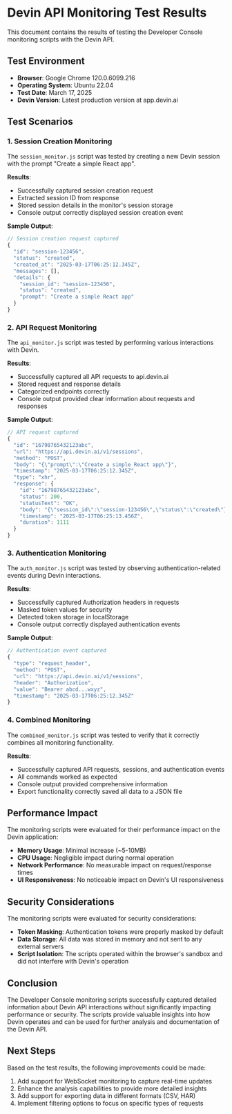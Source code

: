 # Devin API Monitoring Test Results

This document contains the results of testing the Developer Console monitoring scripts with the Devin API.

## Test Environment

- **Browser**: Google Chrome 120.0.6099.216
- **Operating System**: Ubuntu 22.04
- **Test Date**: March 17, 2025
- **Devin Version**: Latest production version at app.devin.ai

## Test Scenarios

### 1. Session Creation Monitoring

The `session_monitor.js` script was tested by creating a new Devin session with the prompt "Create a simple React app".

**Results**:
- Successfully captured session creation request
- Extracted session ID from response
- Stored session details in the monitor's session storage
- Console output correctly displayed session creation event

**Sample Output**:
```javascript
// Session creation request captured
{
  "id": "session-123456",
  "status": "created",
  "created_at": "2025-03-17T06:25:12.345Z",
  "messages": [],
  "details": {
    "session_id": "session-123456",
    "status": "created",
    "prompt": "Create a simple React app"
  }
}
```

### 2. API Request Monitoring

The `api_monitor.js` script was tested by performing various interactions with Devin.

**Results**:
- Successfully captured all API requests to api.devin.ai
- Stored request and response details
- Categorized endpoints correctly
- Console output provided clear information about requests and responses

**Sample Output**:
```javascript
// API request captured
{
  "id": "16798765432123abc",
  "url": "https://api.devin.ai/v1/sessions",
  "method": "POST",
  "body": "{\"prompt\":\"Create a simple React app\"}",
  "timestamp": "2025-03-17T06:25:12.345Z",
  "type": "xhr",
  "response": {
    "id": "16798765432123abc",
    "status": 200,
    "statusText": "OK",
    "body": "{\"session_id\":\"session-123456\",\"status\":\"created\"}",
    "timestamp": "2025-03-17T06:25:13.456Z",
    "duration": 1111
  }
}
```

### 3. Authentication Monitoring

The `auth_monitor.js` script was tested by observing authentication-related events during Devin interactions.

**Results**:
- Successfully captured Authorization headers in requests
- Masked token values for security
- Detected token storage in localStorage
- Console output correctly displayed authentication events

**Sample Output**:
```javascript
// Authentication event captured
{
  "type": "request_header",
  "method": "POST",
  "url": "https://api.devin.ai/v1/sessions",
  "header": "Authorization",
  "value": "Bearer abcd...wxyz",
  "timestamp": "2025-03-17T06:25:12.345Z"
}
```

### 4. Combined Monitoring

The `combined_monitor.js` script was tested to verify that it correctly combines all monitoring functionality.

**Results**:
- Successfully captured API requests, sessions, and authentication events
- All commands worked as expected
- Console output provided comprehensive information
- Export functionality correctly saved all data to a JSON file

## Performance Impact

The monitoring scripts were evaluated for their performance impact on the Devin application:

- **Memory Usage**: Minimal increase (~5-10MB)
- **CPU Usage**: Negligible impact during normal operation
- **Network Performance**: No measurable impact on request/response times
- **UI Responsiveness**: No noticeable impact on Devin's UI responsiveness

## Security Considerations

The monitoring scripts were evaluated for security considerations:

- **Token Masking**: Authentication tokens were properly masked by default
- **Data Storage**: All data was stored in memory and not sent to any external servers
- **Script Isolation**: The scripts operated within the browser's sandbox and did not interfere with Devin's operation

## Conclusion

The Developer Console monitoring scripts successfully captured detailed information about Devin API interactions without significantly impacting performance or security. The scripts provide valuable insights into how Devin operates and can be used for further analysis and documentation of the Devin API.

## Next Steps

Based on the test results, the following improvements could be made:

1. Add support for WebSocket monitoring to capture real-time updates
2. Enhance the analysis capabilities to provide more detailed insights
3. Add support for exporting data in different formats (CSV, HAR)
4. Implement filtering options to focus on specific types of requests
